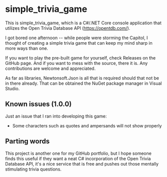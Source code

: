 ﻿# simple_trivia_game

This is simple_trivia_game, which is a C#/.NET Core console application that utilizes the Open Trivia Database API (https://opentdb.com/).

I got bored one afternoon -- while people were storming the Capitol, I thought of creating a simple trivia game that can keep my mind sharp in more ways than one.

If you want to play the pre-built game for yourself, check Releases on the GitHub page. And if you want to mess with the source, there it is. Any contributions are welcome and appreciated.

As far as libraries, Newtonsoft.Json is all that is required should that not be in there already. That can be obtained the NuGet package manager in Visual Studio.

## Known issues (1.0.0)
Just an issue that I ran into developing this game:
* Some characters such as quotes and ampersands will not show properly

## Parting words
This project is another one for my GitHub portfolio, but I hope someone finds this useful if they want a neat C# incorporation of the Open Trivia Database API, it's a nice service that is free and pushes out those mentally stimulating trivia questions.
